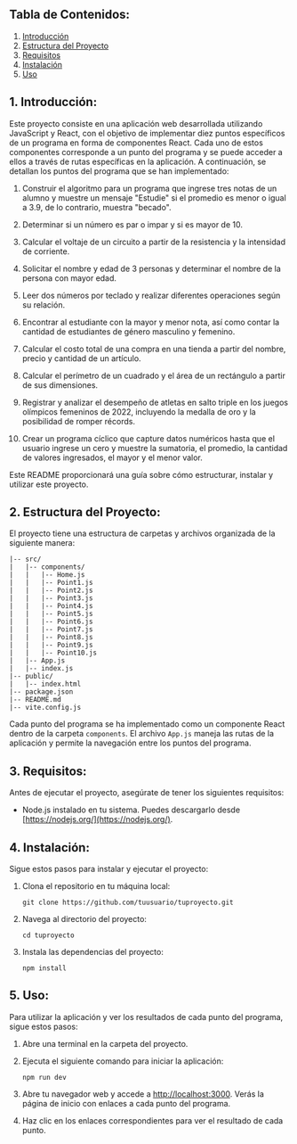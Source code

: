 ## Tabla de Contenidos:

1. [Introducción](#1-introducción)
2. [Estructura del Proyecto](#2-estructura-del-proyecto)
3. [Requisitos](#3-requisitos)
4. [Instalación](#4-instalación)
5. [Uso](#5-uso)


## 1. Introducción:

Este proyecto consiste en una aplicación web desarrollada utilizando JavaScript y React, con el objetivo de implementar diez puntos específicos de un programa en forma de componentes React. Cada uno de estos componentes corresponde a un punto del programa y se puede acceder a ellos a través de rutas específicas en la aplicación. A continuación, se detallan los puntos del programa que se han implementado:

1. Construir el algoritmo para un programa que ingrese tres notas de un alumno y muestre un mensaje "Estudie" si el promedio es menor o igual a 3.9, de lo contrario, muestra "becado".

2. Determinar si un número es par o impar y si es mayor de 10.

3. Calcular el voltaje de un circuito a partir de la resistencia y la intensidad de corriente.

4. Solicitar el nombre y edad de 3 personas y determinar el nombre de la persona con mayor edad.

5. Leer dos números por teclado y realizar diferentes operaciones según su relación.

6. Encontrar al estudiante con la mayor y menor nota, así como contar la cantidad de estudiantes de género masculino y femenino.

7. Calcular el costo total de una compra en una tienda a partir del nombre, precio y cantidad de un artículo.

8. Calcular el perímetro de un cuadrado y el área de un rectángulo a partir de sus dimensiones.

9. Registrar y analizar el desempeño de atletas en salto triple en los juegos olímpicos femeninos de 2022, incluyendo la medalla de oro y la posibilidad de romper récords.

10. Crear un programa cíclico que capture datos numéricos hasta que el usuario ingrese un cero y muestre la sumatoria, el promedio, la cantidad de valores ingresados, el mayor y el menor valor.

Este README proporcionará una guía sobre cómo estructurar, instalar y utilizar este proyecto.

## 2. Estructura del Proyecto:

El proyecto tiene una estructura de carpetas y archivos organizada de la siguiente manera:

```
|-- src/
|   |-- components/
|   |   |-- Home.js
|   |   |-- Point1.js
|   |   |-- Point2.js
|   |   |-- Point3.js
|   |   |-- Point4.js
|   |   |-- Point5.js
|   |   |-- Point6.js
|   |   |-- Point7.js
|   |   |-- Point8.js
|   |   |-- Point9.js
|   |   |-- Point10.js
|   |-- App.js
|   |-- index.js
|-- public/
|   |-- index.html
|-- package.json
|-- README.md
|-- vite.config.js
```

Cada punto del programa se ha implementado como un componente React dentro de la carpeta `components`. El archivo `App.js` maneja las rutas de la aplicación y permite la navegación entre los puntos del programa.

## 3. Requisitos:

Antes de ejecutar el proyecto, asegúrate de tener los siguientes requisitos:

- Node.js instalado en tu sistema. Puedes descargarlo desde [https://nodejs.org/](https://nodejs.org/).

## 4. Instalación:

Sigue estos pasos para instalar y ejecutar el proyecto:

1. Clona el repositorio en tu máquina local:

   ```
   git clone https://github.com/tuusuario/tuproyecto.git
   ```

2. Navega al directorio del proyecto:

   ```
   cd tuproyecto
   ```

3. Instala las dependencias del proyecto:

   ```
   npm install
   ```

## 5. Uso:

Para utilizar la aplicación y ver los resultados de cada punto del programa, sigue estos pasos:

1. Abre una terminal en la carpeta del proyecto.

2. Ejecuta el siguiente comando para iniciar la aplicación:

   ```
   npm run dev
   ```

3. Abre tu navegador web y accede a [http://localhost:3000](http://localhost:3000). Verás la página de inicio con enlaces a cada punto del programa.

4. Haz clic en los enlaces correspondientes para ver el resultado de cada punto.
